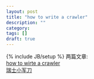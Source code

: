 ```yaml
---
layout: post
title: "how to write a crawler"
description: ""
category: 
tags: []
draft: true
---
```

{% include JB/setup %}
两篇文章:  
[how to wirte a crawler](http://www.emanueleminotto.it/how-to-write-a-crawler)  
[瑞士小军刀](http://benosteen.wordpress.com/2010/02/11/my-swiss-army-toolkit-for-distributedmultiprocessing-systems/)
